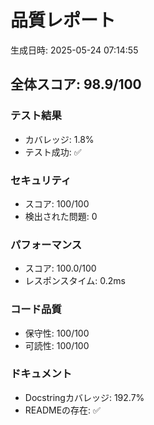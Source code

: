 
# 品質レポート
生成日時: 2025-05-24 07:14:55

## 全体スコア: 98.9/100

### テスト結果
- カバレッジ: 1.8%
- テスト成功: ✅

### セキュリティ
- スコア: 100/100
- 検出された問題: 0

### パフォーマンス
- スコア: 100.0/100
- レスポンスタイム: 0.2ms

### コード品質
- 保守性: 100/100
- 可読性: 100/100

### ドキュメント
- Docstringカバレッジ: 192.7%
- READMEの存在: ✅
